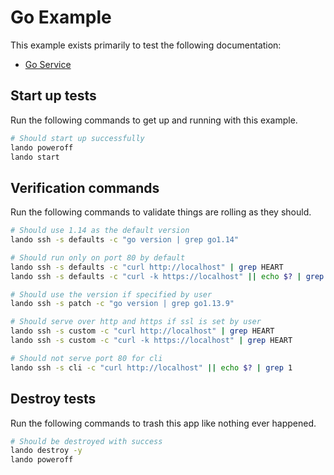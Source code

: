 Go Example
==========

This example exists primarily to test the following documentation:

* [Go Service](https://docs.devwithlando.io/tutorials/go.html)

Start up tests
--------------

Run the following commands to get up and running with this example.

```bash
# Should start up successfully
lando poweroff
lando start
```

Verification commands
---------------------

Run the following commands to validate things are rolling as they should.

```bash
# Should use 1.14 as the default version
lando ssh -s defaults -c "go version | grep go1.14"

# Should run only on port 80 by default
lando ssh -s defaults -c "curl http://localhost" | grep HEART
lando ssh -s defaults -c "curl -k https://localhost" || echo $? | grep 1

# Should use the version if specified by user
lando ssh -s patch -c "go version | grep go1.13.9"

# Should serve over http and https if ssl is set by user
lando ssh -s custom -c "curl http://localhost" | grep HEART
lando ssh -s custom -c "curl -k https://localhost" | grep HEART

# Should not serve port 80 for cli
lando ssh -s cli -c "curl http://localhost" || echo $? | grep 1
```

Destroy tests
-------------

Run the following commands to trash this app like nothing ever happened.

```bash
# Should be destroyed with success
lando destroy -y
lando poweroff
```

